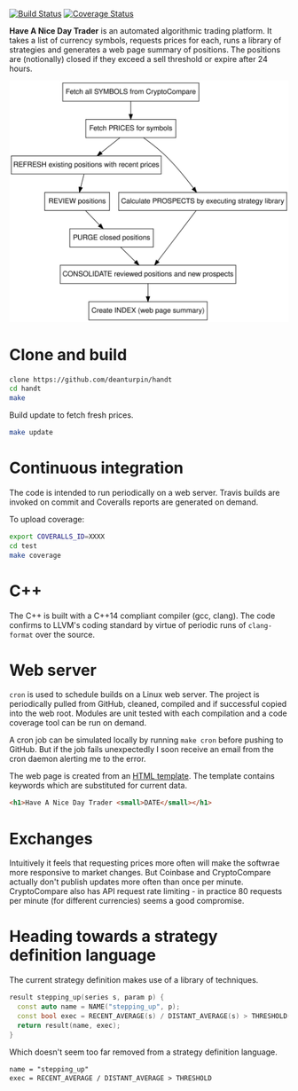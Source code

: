 [![Build Status](https://travis-ci.org/deanturpin/handt.svg?branch=master)](https://travis-ci.org/deanturpin/handt)
[![Coverage Status](https://coveralls.io/repos/github/deanturpin/handt/badge.svg)](https://coveralls.io/github/deanturpin/handt)
  
**Have A Nice Day Trader** is an automated algorithmic trading platform. It
takes a list of currency symbols, requests prices for each, runs a library of
strategies and generates a web page summary of positions. The positions are
(notionally) closed if they exceed a sell threshold or expire after 24 hours.

![](doc/handt.svg)

# Clone and build
```bash
clone https://github.com/deanturpin/handt
cd handt
make
```

Build update to fetch fresh prices.
```bash
make update
```

# Continuous integration
The code is intended to run periodically on a web server. Travis builds are
invoked on commit and Coveralls reports are generated on demand.

To upload coverage:
```bash
export COVERALLS_ID=XXXX
cd test
make coverage
```

# C++
The C++ is built with a C++14 compliant compiler (gcc, clang). The code confirms
to LLVM's coding standard by virtue of periodic runs of ```clang-format```
over the source.

# Web server
```cron``` is used to schedule builds on a Linux web server. The project is
periodically pulled from GitHub, cleaned, compiled and if successful copied into
the web root. Modules are unit tested with each compilation and a code
coverage tool can be run on demand.

A cron job can be simulated locally by running ```make cron``` before pushing to
GitHub. But if the job fails unexpectedly I soon receive an email from the cron
daemon alerting me to the error.

The web page is created from an [HTML template](include/index.html). The template contains keywords which are substituted for current data.

```html
<h1>Have A Nice Day Trader <small>DATE</small></h1>
```

# Exchanges
Intuitively it feels that requesting prices more often will make the softwrae
more responsive to market changes. But Coinbase and CryptoCompare actually don't
publish updates more often than once per minute. CryptoCompare also has API
request rate limiting - in practice 80 requests per minute (for different
currencies) seems a good compromise.

# Heading towards a strategy definition language
The current strategy definition makes use of a library of techniques.
```cpp
result stepping_up(series s, param p) { 
  const auto name = NAME("stepping_up", p);
  const bool exec = RECENT_AVERAGE(s) / DISTANT_AVERAGE(s) > THRESHOLD(p);
  return result(name, exec);
}
```

Which doesn't seem too far removed from a strategy definition language.
```
name = "stepping_up"
exec = RECENT_AVERAGE / DISTANT_AVERAGE > THRESHOLD
```
